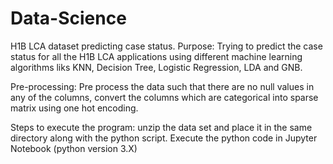 # Data-Science
H1B LCA dataset predicting case status. 
Purpose: Trying to predict the case status for all the H1B LCA applications using different machine learning algorithms liks
KNN, Decision Tree, Logistic Regression, LDA and GNB.

Pre-processing: Pre process the data such that there are no null values in any of the columns, convert the columns which are categorical into sparse matrix using one hot encoding.

Steps to execute the program:
unzip the data set and place it in the same directory along with the python script.
Execute the python code in Jupyter Notebook (python version 3.X)
